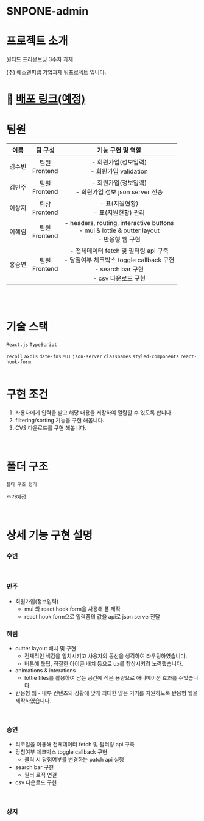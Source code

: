 # SNPONE-admin

# 프로젝트 소개

원티드 프리온보딩 3주차 과제

(주) 에스엔피랩 기업과제 팀프로젝트 입니다.

# 🚀 [배포 링크(예정)](/)

# 팀원

| 이름   |       팀 구성       |                                                           기능 구현 및 역할                                                            |
| ------ | :-----------------: | :------------------------------------------------------------------------------------------------------------------------------------: |
| 김수빈 | 팀원 </br> Frontend |                                            - 회원가입(정보입력) </br> - 회원가입 validation                                            |
| 김민주 | 팀원 </br> Frontend |                                      - 회원가입(정보입력) </br> - 회원가입 정보 json server 전송                                       |
| 이상지 | 팀장 </br> Frontend |                                                - 표(지원현황) </br> - 표(지원현황) 관리                                                |
| 이혜림 | 팀원 </br> Frontend |                  - headers, routing, interactive buttons </br> - mui & lottie & outter layout </br> - 반응형 웹 구현                   |
| 홍승연 | 팀원 </br> Frontend | - 전체데이터 fetch 및 필터링 api 구축 </br> - 당첨여부 체크박스 toggle callback 구현 </br> - search bar 구현 </br> - csv 다운로드 구현 |

</br>
</br>

# 기술 스택

`React.js`
`TypeScript`

`recoil`
`axois`
`date-fns`
`MUI`
`json-server`
`classnames`
`styled-components`
`react-hook-form`
</br>
</br>

# 구현 조건

1. 사용자에게 입력을 받고 해당 내용을 저장하여 열람할 수 있도록 합니다.
2. filtering/sorting 기능을 구현 해봅니다.
3. CVS 다운로드를 구현 해봅니다.

</br>

# 폴더 구조

```text
폴더 구조 정리
```

추가예정

</br>

# 상세 기능 구현 설명

### 수빈

</br>

### 민주

- 회원가입(정보입력)
  - mui 와 react hook form을 사용해 폼 제작
  - react hook form으로 입력폼의 값을 api로 json server전달
    </br>

### 혜림

- outter layout 배치 및 구현
  - 전체적인 색감을 일치시키고 사용자의 동선을 생각하여 라우팅하였습니다.
  - 버튼에 툴팁, 적절한 아이콘 배치 등으로 ux를 향상시키려 노력했습니다.
- animations & interations
  - lottie files를 활용하여 남는 공간에 적은 용량으로 애니메이션 효과를 주었습니다.
- 반응형 웹 - 내부 컨텐츠의 상황에 맞게 최대한 많은 기기를 지원하도록 반응형 웹을 제작하였습니다.
  </br>

</br>

### 승연

- 리코일을 이용해 전체데이터 fetch 및 필터링 api 구축
- 당첨여부 체크박스 toggle callback 구현
  - 클릭 시 당첨여부를 변경하는 patch api 실행
- search bar 구현
  - 필터 로직 연결
- csv 다운로드 구현

</br>

### 상지
